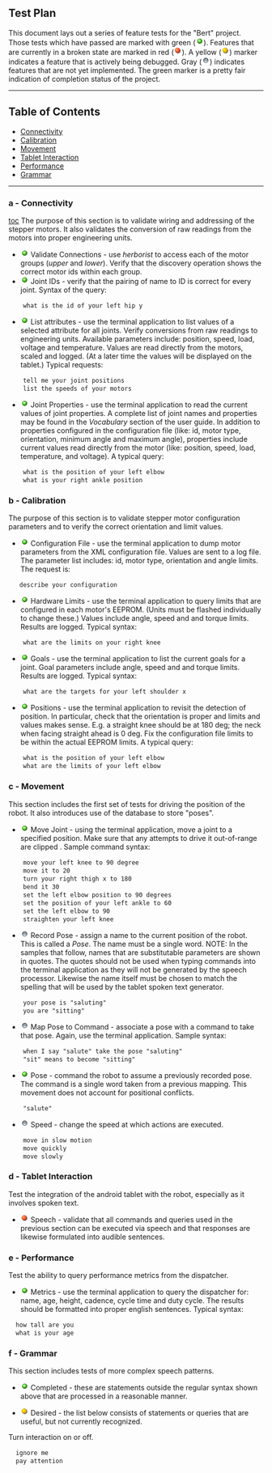## Test Plan

This document lays out a series of feature tests for the "Bert" project. Those tests which have passed are marked with green (![green](/images/ball_green.png)). Features that are currently in a broken state are marked in red (![red](/images/ball_red.png)).  A yellow (![yellow](/images/ball_yellow.png)) marker indicates
a feature that is actively being debugged. Gray (![gray](/images/ball_gray.png)) indicates features that are not yet implemented. The green marker is a pretty fair indication of completion status of the project.


***************************************************************
## Table of Contents <a id="table-of-contents"></a>
  * [Connectivity](#connectivity)
  * [Calibration](#calibration)
  * [Movement](#movement)
  * [Tablet Interaction](#tablet)
  * [Performance](#performance)
  * [Grammar](#grammar)

*********************************************************
### a - Connectivity <a id="connectivity"></a>
[toc](#table-of-contents)
The purpose of this section is to validate wiring and addressing of the stepper motors.
It also validates the conversion of raw readings from the motors into proper engineering
units.
* ![green](/images/ball_green.png) Validate Connections  - use *herborist* to access each of the motor groups (*upper* and *lower*). Verify that the discovery operation shows the correct motor ids within each group.
* ![green](/images/ball_green.png) Joint IDs - verify that the pairing of name to ID
is correct for every joint.  Syntax of the query:
```
    what is the id of your left hip y
```
* ![green](/images/ball_green.png) List attributes - use the terminal application to list
values of a selected attribute for all joints. Verify conversions from raw readings
to engineering units. Available
 parameters include: position, speed, load, voltage and temperature. Values are read directly
from the motors, scaled and logged.
(At a later time the values will be displayed on the tablet.) Typical requests:
```
    tell me your joint positions
    list the speeds of your motors
```
* ![green](/images/ball_green.png) Joint Properties - use the terminal application to
read the current values of joint properties. A complete list of joint names and properties may be found
in the *Vocabulary* section of the user guide. In addition to properties configured in the configuration
file (like: id, motor type, orientation, minimum angle and maximum angle), properties include current
values read directly from the motor (like: position, speed, load, temperature,
and voltage). A typical query:
```
    what is the position of your left elbow
    what is your right ankle position
```
### b - Calibration <a id="calibration"></a>
The purpose of this section is to validate stepper motor configuration parameters
and to verify the correct orientation and limit values.

* ![green](/images/ball_green.png) Configuration File - use the terminal application to
dump motor parameters from the XML configuration file. Values are sent to a log file.
The parameter list includes: id, motor type, orientation and angle limits. The request is:
```
   describe your configuration
```
* ![green](/images/ball_green.png) Hardware Limits - use the terminal application to query limits
that are configured in each motor's EEPROM. (Units must be flashed individually to change these.)
Values include angle, speed and and torque limits. Results are logged.
Typical syntax:
```
    what are the limits on your right knee
```
* ![green](/images/ball_green.png) Goals - use the terminal application to list
the current goals for a joint. Goal parameters
include angle, speed and and torque limits. Results are logged.
Typical syntax:
```
    what are the targets for your left shoulder x
```
* ![green](/images/ball_green.png) Positions - use the terminal application to
revisit the detection of position. In particular, check that the orientation is
proper and limits and values makes sense. E.g. a straight knee should be at 180 deg; the neck
when facing straight ahead is 0 deg. Fix the configuration file limits to be within the actual
EEPROM limits. A typical query:
```
    what is the position of your left elbow
    what are the limits of your left elbow
```

### c - Movement <a id="movement"></a>
This section includes the first set of tests for driving the position of the robot.
It also introduces use of the database to store "poses".

* ![green](/images/ball_green.png) Move Joint - using the terminal application,
move a joint to a specified position. Make sure that any attempts to drive it
out-of-range are clipped . Sample command syntax:
```
    move your left knee to 90 degree
    move it to 20
    turn your right thigh x to 180
    bend it 30
    set the left elbow position to 90 degrees
    set the position of your left ankle to 60
    set the left elbow to 90
    straighten your left knee
```

* ![gray](/images/ball_gray.png) Record Pose - assign a name to the current position
of the robot. This is called a *Pose*. The name must be a single word. NOTE: In the
samples that follow, names that are substitutable parameters are shown in quotes.
The quotes should not be used when typing commands into the terminal application
as they will not be generated by the speech processor. Likewise the name itself must
be chosen to match the spelling that will be used by the tablet spoken text generator.
```
    your pose is "saluting"
    you are "sitting"
```
* ![gray](/images/ball_gray.png) Map Pose to Command - associate a pose with a command to
take that pose. Again, use the terminal application. Sample syntax:
```
    when I say "salute" take the pose "saluting"
    "sit" means to become "sitting"
```
* ![green](/images/ball_green.png) Pose - command the robot to assume a previously recorded
pose. The command is a single word taken from a previous mapping. This movement does not
account for positional conflicts.
```
    "salute"
```

* ![gray](/images/ball_gray.png) Speed - change the speed at which actions are
executed.
```
    move in slow motion
    move quickly
    move slowly
```
### d - Tablet Interaction <a id="tablet"></a>
Test the integration of the android tablet with the robot, especially as it involves
spoken text.
* ![red](/images/ball_red.png) Speech - validate that all commands and queries
used in the previous section can be executed via speech and that responses are
likewise formulated into audible sentences.

### e - Performance <a id="performance"></a>
Test the ability to query performance metrics from the dispatcher.
* ![green](/images/ball_green.png) Metrics - use the terminal application to query
the dispatcher for: name, age, height, cadence, cycle time and duty cycle. The results
should be formatted into proper english sentences. Typical syntax:
```
  how tall are you
  what is your age
```

### f - Grammar <a id="grammar"></a>
This section includes tests of more complex speech patterns.
* ![green](/images/ball_green.png) Completed  - these are statements outside the regular
syntax shown above that are processed in a reasonable manner.


* ![yellow](/images/ball_yellow.png) Desired  - the list below consists of statements or queries
that are useful, but not currently recognized.

Turn interaction on or off.
```
  ignore me
  pay attention
```
